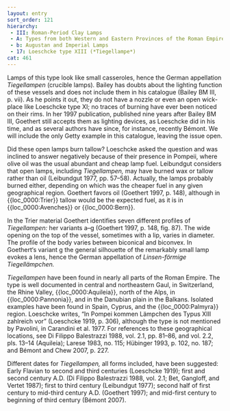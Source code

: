 ```yaml
---
layout: entry
sort_order: 121
hierarchy:
 - III: Roman-Period Clay Lamps
 - A: Types from both Western and Eastern Provinces of the Roman Empire
 - b: Augustan and Imperial Lamps
 - 17: Loeschcke type XIII (*Tiegellampe*)
cat: 461
---
```


Lamps of this type look like small casseroles, hence the German appellation *Tiegellampen* (crucible lamps)*.* Bailey has doubts about the lighting function of these vessels and does not include them in his catalogue (Bailey BM III, p. vii). As he points it out, they do not have a nozzle or even an open wick-place like Loeschcke type XI; no traces of burning have ever been noticed on their rims. In her 1997 publication, published nine years after Bailey BM III, Goethert still accepts them as lighting devices, as Loeschcke did in his time, and as several authors have since, for instance, recently Bémont. We will include the only Getty example in this catalogue, leaving the issue open.

Did these open lamps burn tallow? Loeschcke asked the question and was inclined to answer negatively because of their presence in Pompeii, where olive oil was the usual abundant and cheap lamp fuel. Leibundgut considers that open lamps, including *Tiegellampen,* may have burned wax or tallow rather than oil (Leibundgut 1977, pp. 57–58). Actually, the lamps probably burned either, depending on which was the cheaper fuel in any given geographical region. Goethert favors oil (Goethert 1997, p. 148), although in {{loc_0000:Trier}} tallow would be the expected fuel, as it is in {{loc_0000:Avenches}} or {{loc_0000:Bern}}.

In the Trier material Goethert identifies seven different profiles of *Tiegellampen:* her variants a–g (Goethert 1997, p. 148, fig. 87). The wide opening on the top of the vessel, sometimes with a lip, varies in diameter. The profile of the body varies between biconical and biconvex. In Goethert‘s variant g the general silhouette of the remarkably small lamp evokes a lens, hence the German appellation of *Linsen-förmige Tiegellämpchen.*

*Tiegellampen* have been found in nearly all parts of the Roman Empire. The type is well documented in central and northeastern Gaul, in Switzerland, the Rhine Valley, {{loc_0000:Aquileia}}, north of the Alps, in {{loc_0000:Pannonia}}, and in the Danubian plain in the Balkans. Isolated examples have been found in Spain, Cyprus, and the {{loc_0000:Palmyra}} region. Loeschcke writes, “In Pompei kommen Lämpchen des Typus XIII zahlreich vor” (Loeschcke 1919, p. 306), although the type is not mentioned by Pavolini, in Carandini et al. 1977. For references to these geographical locations, see Di Filippo Balestrazzi 1988, vol. 2.1, pp. 81–86, and vol. 2.2, pls. 13–14 (Aquileia); Larese 1983, no. 115; Hübinger 1993, p. 102, no. 187; and Bémont and Chew 2007, p. 227.

Different dates for *Tiegellampen,* all forms included, have been suggested: Early Flavian to second and third centuries (Loeschcke 1919); first and second century A.D. (Di Filippo Balestrazzi 1988, vol. 2.1; Bet, Gangloff, and Vertet 1987); first to third century (Leibundgut 1977); second half of first century to mid-third century A.D. (Goethert 1997); and mid-first century to beginning of third century (Bémont 2007).
